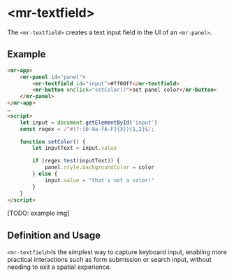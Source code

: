 # &lt;mr-textfield&gt;

The `<mr-textfield>` creates a text input field in the UI of an `<mr-panel>`.

## Example

```html
<mr-app>
    <mr-panel id="panel">
        <mr-textfield id="input">#ff00ff</mr-textfield>
        <mr-button onclick="setColor()">set panel color</mr-button>
    </mr-panel>
</mr-app>
…
<script>
    let input = document.getElementById('input')
    const regex = /^#(?:[0-9a-fA-F]{3}){1,2}$/;

    function setColor() {
        let inputText = input.value

        if (regex.test(inputText)) {
            panel.style.backgroundColor = color 
        } else {
            input.value = "that's not a color!"
        }
    }
</script>
```

\[TODO: example img\]

## Definition and Usage

`<mr-textfield>`Is the simplest way to capture keyboard input, enabling more practical interactions such as form submission or search input, without needing to exit a spatial experience.
